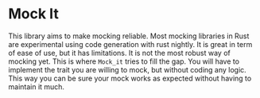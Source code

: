 # Mock It
This library aims to make mocking reliable.
Most mocking libraries in Rust are experimental using code generation with rust nightly.
It is great in term of ease of use, but it has limitations.
It is not the most robust way of mocking yet.
This is where `Mock_it` tries to fill the gap. 
You will have to implement the trait you are willing to mock, but without coding any logic.
This way you can be sure your mock works as expected without having to maintain it much.